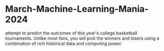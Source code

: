 # March-Machine-Learning-Mania-2024
attempt to predict the outcomes of this year's college basketball tournaments. Unlike most fans, you will pick the winners and losers using a combination of rich historical data and computing power.
